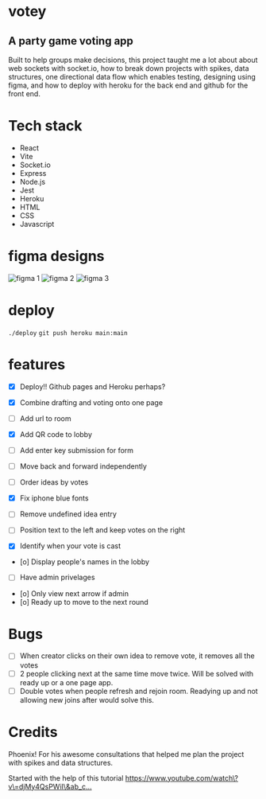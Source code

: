 # votey
## A party game voting app

Built to help groups make decisions, this project taught me a lot about about web sockets with socket.io, how to break down projects with spikes, data structures, one directional data flow which enables testing, designing using figma, and how to deploy with heroku for the back end and github for the front end.

# Tech stack

- React
- Vite
- Socket.io
- Express
- Node.js
- Jest
- Heroku
- HTML
- CSS
- Javascript

# figma designs
![figma 1](./client/public/figma%201.png)
![figma 2](./client/public/figma%202.png)
![figma 3](./client/public/figma%203.png)

# deploy
`./deploy`
`git push heroku main:main`

# features

- [x] Deploy!! Github pages and Heroku perhaps?
- [x] Combine drafting and voting onto one page
- [ ] Add url to room
- [x] Add QR code to lobby
- [ ] Add enter key submission for form
- [ ] Move back and forward independently
- [ ] Order ideas by votes
- [x] Fix iphone blue fonts
- [ ] Remove undefined idea entry
- [ ] Position text to the left and keep votes on the right

- [x] Identify when your vote is cast
- [o] Display people's names in the lobby
- [ ] Have admin privelages
- [o] Only view next arrow if admin
- [o] Ready up to move to the next round


# Bugs

- [ ] When creator clicks on their own idea to remove vote, it removes all the votes
- [ ] 2 people clicking next at the same time move twice. Will be solved with ready up or a one page app.
- [ ] Double votes when people refresh and rejoin room. Readying up and not allowing new joins after would solve this.

# Credits

Phoenix! For his awesome consultations that helped me plan the project with spikes and data structures. 

Started with the help of this tutorial
https://www.youtube.com/watch\?v\=djMy4QsPWiI\&ab_c…